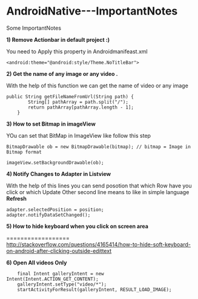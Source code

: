 AndroidNative---ImportantNotes
==============================

Some ImportantNotes


<b>1) Remove Actionbar in default project :) </b>

   You need to Apply this property in Androidmanifeast.xml

~~~
<android:theme="@android:style/Theme.NoTitleBar">
~~~


<b>2) Get the name of any image or any video . </b>

  With the help of this function we can get the name of video or any image


~~~~
public String getFileNameFromUrl(String path) {
		String[] pathArray = path.split("/");
		return pathArray[pathArray.length - 1];
	}
~~~~


<b>3) How to set Bitmap in imageView</b>

  YOu can set that BitMap in ImageView like follow this step
  
  ~~~
  BitmapDrawable ob = new BitmapDrawable(bitmap); // bitmap = Image in Bitmap format
  
  imageView.setBackgroundDrawable(ob);
  ~~~
  
<b>4) Notify Changes to Adapter in Listview</b>

   With the help of this lines you can send posotion that which Row have you click or which Update 
   Other second line means to like in simple language <b>Refresh</b>
   
   ~~~
   adapter.selectedPosition = position;
   adapter.notifyDataSetChanged();
   ~~~
   
   <b>5) How to hide keyboard when you click on screen area</b>

==================
http://stackoverflow.com/questions/4165414/how-to-hide-soft-keyboard-on-android-after-clicking-outside-edittext


   <b>6) Open All videos Only</b>
   
~~~
    final Intent galleryIntent = new Intent(Intent.ACTION_GET_CONTENT);
    galleryIntent.setType("video/*");
    startActivityForResult(galleryIntent, RESULT_LOAD_IMAGE);
~~~

